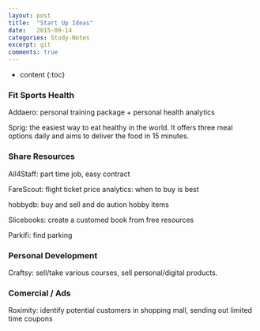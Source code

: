 ```yaml
---
layout: post
title:  "Start Up Ideas"
date:   2015-09-14
categories: Study-Notes
excerpt: git
comments: true
---
```


* content
{:toc}

### Fit Sports Health ###

Addaero: personal training package + personal health analytics

Sprig: the easiest way to eat healthy in the world. It offers three meal options daily and aims to deliver the food in 15 minutes.

### Share Resources ###

All4Staff: part time job, easy contract

FareScout: flight ticket price analytics: when to buy is best

hobbydb: buy and sell and do aution hobby items

Slicebooks: create a customed book from free resources

Parkifi: find parking

### Personal Development ###

Craftsy: sell/take various courses, sell personal/digital products.

### Comercial / Ads ###

Roximity: identify potential customers in shopping mall, sending out limited time coupons 

